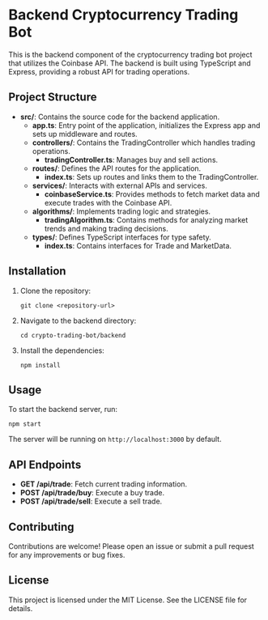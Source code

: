 # Backend Cryptocurrency Trading Bot

This is the backend component of the cryptocurrency trading bot project that utilizes the Coinbase API. The backend is built using TypeScript and Express, providing a robust API for trading operations.

## Project Structure

- **src/**: Contains the source code for the backend application.
  - **app.ts**: Entry point of the application, initializes the Express app and sets up middleware and routes.
  - **controllers/**: Contains the TradingController which handles trading operations.
    - **tradingController.ts**: Manages buy and sell actions.
  - **routes/**: Defines the API routes for the application.
    - **index.ts**: Sets up routes and links them to the TradingController.
  - **services/**: Interacts with external APIs and services.
    - **coinbaseService.ts**: Provides methods to fetch market data and execute trades with the Coinbase API.
  - **algorithms/**: Implements trading logic and strategies.
    - **tradingAlgorithm.ts**: Contains methods for analyzing market trends and making trading decisions.
  - **types/**: Defines TypeScript interfaces for type safety.
    - **index.ts**: Contains interfaces for Trade and MarketData.

## Installation

1. Clone the repository:
   ```
   git clone <repository-url>
   ```
2. Navigate to the backend directory:
   ```
   cd crypto-trading-bot/backend
   ```
3. Install the dependencies:
   ```
   npm install
   ```

## Usage

To start the backend server, run:
```
npm start
```

The server will be running on `http://localhost:3000` by default.

## API Endpoints

- **GET /api/trade**: Fetch current trading information.
- **POST /api/trade/buy**: Execute a buy trade.
- **POST /api/trade/sell**: Execute a sell trade.

## Contributing

Contributions are welcome! Please open an issue or submit a pull request for any improvements or bug fixes.

## License

This project is licensed under the MIT License. See the LICENSE file for details.